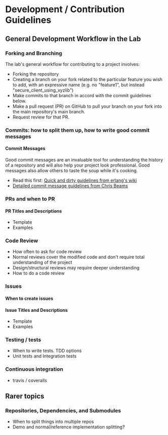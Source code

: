 # Development / Contribution Guidelines

## General Development Workflow in the Lab



### Forking and Branching

The lab's general workflow for contributing to a project involves:
- Forking the repository
- Creating a branch on your fork related to the particular feature you wish to add, with an expressive name (e.g. no "feature1", but instead "secure_client_using_xyzlib")
- Make commits to that branch in accord with the commit guidelines below.
- Make a pull request (PR) on GitHub to pull your branch on your fork into the main repository's main branch.
- Request review for that PR.


### Commits: how to split them up, how to write good commit messages
#### Commit Messages
Good commit messages are an invaluable tool for understanding the history of a
repository and will also help your project look professional. Good messages
also allow others to taste the soup while it's cooking.
* Read this first: [Quick and dirty guidelines from erlang's wiki](https://github.com/erlang/otp/wiki/Writing-good-commit-messages)
* [Detailed commit message guidelines from Chris Beams](https://chris.beams.io/posts/git-commit/)



### PRs and when to PR

#### PR Titles and Descriptions
* Template
* Examples



### Code Review
* How often to ask for code review
* Normal reviews cover the modified code and don't require total understanding of the project
* Design/structural reviews may require deeper understanding
* How to do a code review



### Issues
#### When to create issues

#### Issue Titles and Descriptions
* Template
* Examples



### Testing / tests
* When to write tests. TDD options
* Unit tests and Integration tests



### Continuous integration
* travis / coveralls





## Rarer topics
### Repositories, Dependencies, and Submodules
* When to split things into multiple repos
* Demo and normal/reference implementation splitting?

